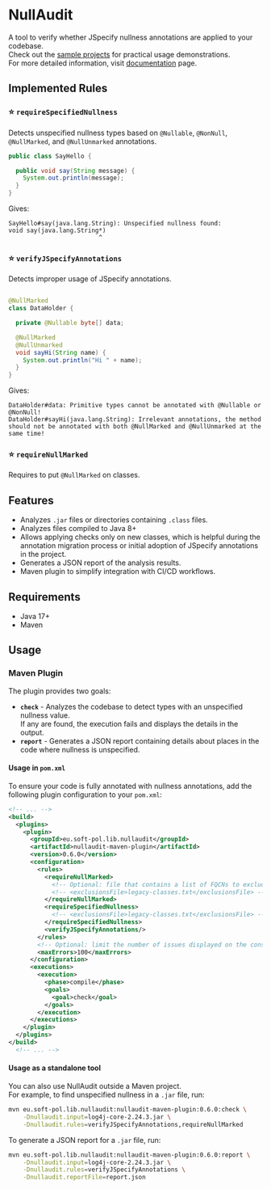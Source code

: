 # NullAudit

A tool to verify whether JSpecify nullness annotations are applied to your codebase.  
Check out the [sample projects](examples) for practical usage demonstrations.  
For more detailed information, visit [documentation](https://nullaudit.soft-pol.eu) page.

## Implemented Rules

### :star: `requireSpecifiedNullness`

Detects unspecified nullness types based on `@Nullable`, `@NonNull`, `@NullMarked`, and
`@NullUnmarked` annotations.

```java
public class SayHello {

  public void say(String message) {
    System.out.println(message);
  }
}
```

Gives:

```
SayHello#say(java.lang.String): Unspecified nullness found:
void say(java.lang.String*)
                         ^
```

### :star: `verifyJSpecifyAnnotations`

Detects improper usage of JSpecify annotations.

```java

@NullMarked
class DataHolder {

  private @Nullable byte[] data;

  @NullMarked
  @NullUnmarked
  void sayHi(String name) {
    System.out.println("Hi " + name);
  }
}
```

Gives:

```
DataHolder#data: Primitive types cannot be annotated with @Nullable or @NonNull!
DataHolder#sayHi(java.lang.String): Irrelevant annotations, the method should not be annotated with both @NullMarked and @NullUnmarked at the same time!
```

### :star: `requireNullMarked`

Requires to put `@NullMarked` on classes.

## Features

- Analyzes `.jar` files or directories containing `.class` files.
- Analyzes files compiled to Java 8+
- Allows applying checks only on new classes, which is helpful during the annotation migration
  process or initial adoption of JSpecify annotations in the project.
- Generates a JSON report of the analysis results.
- Maven plugin to simplify integration with CI/CD workflows.

## Requirements

- Java 17+
- Maven

## Usage

### Maven Plugin

The plugin provides two goals:

- **`check`** - Analyzes the codebase to detect types with an unspecified nullness value.  
  If any are found, the execution fails and displays the details in the output.
- **`report`** - Generates a JSON report containing details about places in the code where
  nullness is unspecified.

#### Usage in `pom.xml`

To ensure your code is fully annotated with nullness annotations, add the following plugin
configuration to your `pom.xml`:

```xml
<!-- ... -->
<build>
  <plugins>
    <plugin>
      <groupId>eu.soft-pol.lib.nullaudit</groupId>
      <artifactId>nullaudit-maven-plugin</artifactId>
      <version>0.6.0</version>
      <configuration>
        <rules>
          <requireNullMarked>
            <!-- Optional: file that contains a list of FQCNs to exclude -->
            <!-- <exclusionsFile>legacy-classes.txt</exclusionsFile> -->
          </requireNullMarked>
          <requireSpecifiedNullness>
            <!-- <exclusionsFile>legacy-classes.txt</exclusionsFile> -->
          </requireSpecifiedNullness>
          <verifyJSpecifyAnnotations/>
        </rules>
        <!-- Optional: limit the number of issues displayed on the console -->
        <maxErrors>100</maxErrors>
      </configuration>
      <executions>
        <execution>
          <phase>compile</phase>
          <goals>
            <goal>check</goal>
          </goals>
        </execution>
      </executions>
    </plugin>
  </plugins>
</build>
  <!-- ... -->
```

#### Usage as a standalone tool

You can also use NullAudit outside a Maven project.  
For example, to find unspecified nullness in a `.jar` file, run:

```bash
mvn eu.soft-pol.lib.nullaudit:nullaudit-maven-plugin:0.6.0:check \
    -Dnullaudit.input=log4j-core-2.24.3.jar \
    -Dnullaudit.rules=verifyJSpecifyAnnotations,requireNullMarked
```

To generate a JSON report for a `.jar` file, run:

```bash
mvn eu.soft-pol.lib.nullaudit:nullaudit-maven-plugin:0.6.0:report \
    -Dnullaudit.input=log4j-core-2.24.3.jar \
    -Dnullaudit.rules=verifyJSpecifyAnnotations \
    -Dnullaudit.reportFile=report.json
```
